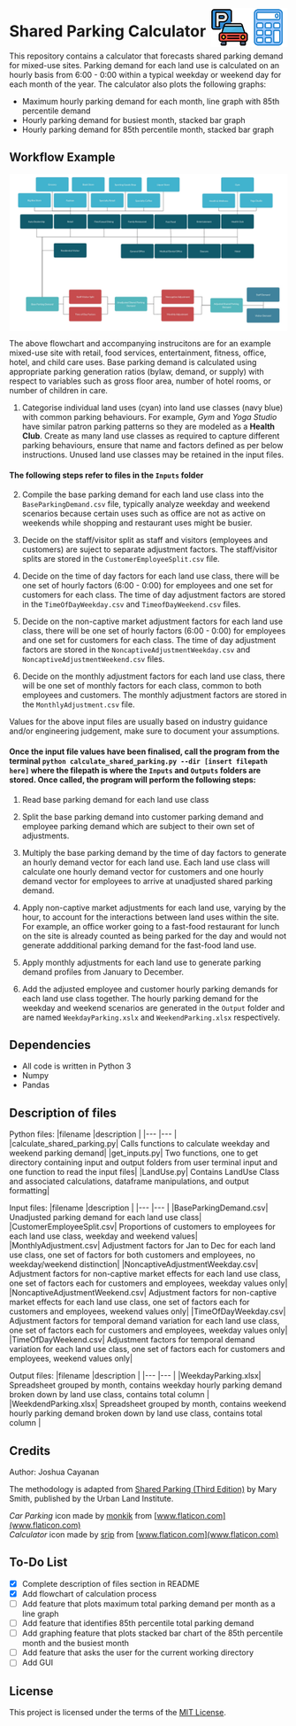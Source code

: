 <p float="left">
  <img src="https://github.com/joshuacayanan/SharedParkingCalculator/blob/master/Assets/calculator.png" width="70" align="right"/>
  <img src="https://github.com/joshuacayanan/SharedParkingCalculator/blob/master/Assets/car-parking.png" width="70" align="right"/> 
</p>



# Shared Parking Calculator
This repository contains a calculator that forecasts shared parking demand for mixed-use sites. Parking demand for each land use is calculated on an hourly basis from 6:00 - 0:00 within a typical weekday or weekend day for each month of the year. The calculator also plots the following graphs:

- Maximum hourly parking demand for each month, line graph with 85th percentile demand
- Hourly parking demand for busiest month, stacked bar graph
- Hourly parking demand for 85th percentile month, stacked bar graph

## Workflow Example
<p float="left">
  <img src="https://github.com/joshuacayanan/SharedParkingCalculator/blob/master/Assets/Workflow.jpg" width="1000" align="center"/>
</p>

The above flowchart and accompanying instrucitons are for an example mixed-use site with retail, food services, entertainment, fitness, office, hotel, and child care uses. Base parking demand is calculated using appropriate parking generation ratios (bylaw, demand, or supply) with respect to variables such as gross floor area, number of hotel rooms, or number of children in care.

1. Categorise individual land uses (cyan) into land use classes (navy blue) with common parking behaviours. For example, _Gym_ and _Yoga Studio_ have similar patron parking patterns so they are modeled as a __Health Club__. Create as many land use classes as required to capture different parking behaviours, ensure that name and factors defined as per below instructions. Unused land use classes may be retained in the input files.

#### The following steps refer to files in the `Inputs` folder

2. Compile the base parking demand for each land use class into the `BaseParkingDemand.csv` file, typically analyze weekday and weekend scenarios because certain uses such as office are not as active on weekends while shopping and restaurant uses might be busier. 

3. Decide on the staff/visitor split as staff and visitors (employees and customers) are suject to separate adjustment factors. The staff/visitor splits are stored in the `CustomerEmployeeSplit.csv` file. 

4. Decide on the time of day factors for each  land use class, there will be one set of hourly factors (6:00 - 0:00) for employees and one set for customers for each class. The time of day adjustment factors are stored in the `TimeOfDayWeekday.csv` and `TimeofDayWeekend.csv` files. 

5. Decide on the non-captive market adjustment factors for each land use class, there will be one set of hourly factors (6:00 - 0:00) for employees and one set for customers for each class. The time of day adjustment factors are stored in the `NoncaptiveAdjustmentWeekday.csv` and `NoncaptiveAdjustmentWeekend.csv` files.

6. Decide on the monthly adjustment factors for each land use class, there will be one set of monthly factors for each class, common to both employees and customers. The monthly adjustment factors are stored in the `MonthlyAdjustment.csv` file. 

Values for the above input files are usually based on industry guidance and/or engineering judgement, make sure to document your assumptions.

#### Once the input file values have been finalised, call the program from the terminal `python calculate_shared_parking.py --dir [insert filepath here]` where the filepath is where the `Inputs` and `Outputs` folders are stored. Once called, the program will perform the following steps:

1. Read base parking demand for each land use class

2. Split the base parking demand into customer parking demand and employee parking demand which are subject to their own set of adjustments.

3. Multiply the base parking demand by the time of day factors to generate an hourly demand vector for each land use. Each land use class will calculate one hourly demand vector for customers and one hourly demand vector for employees to arrive at unadjusted shared parking demand. 

4. Apply non-captive market adjustments for each land use, varying by the hour, to account for the interactions between land uses within the site. For example, an office worker going to a fast-food restaurant for lunch on the site is already counted as being parked for the day and would not generate addditional parking demand for the fast-food land use.

5. Apply monthly adjustments for each land use to generate parking demand profiles from January to December.

6. Add the adjusted employee and customer hourly parking demands for each land use class together. The hourly parking demand for the weekday and weekend scenarios are generated in the `Output` folder and are named `WeekdayParking.xslx` and `WeekendParking.xlsx` respectively. 


## Dependencies
- All code is written in Python 3
- Numpy
- Pandas

## Description of files
Python files:
|filename     |description      |
|---          |---              |
|calculate_shared_parking.py| Calls functions to calculate weekday and weekend parking demand|
|get_inputs.py| Two functions, one to get directory containing input and output folders from user terminal input and one function to read the input files|
|LandUse.py| Contains LandUse Class and associated calculations, dataframe manipulations, and output formatting|

Input files:
|filename     |description      |
|---          |---              |
|BaseParkingDemand.csv| Unadjusted parking demand for each land use class|
|CustomerEmployeeSplit.csv| Proportions of customers to employees for each land use class, weekday and weekend values|
|MonthlyAdjustment.csv| Adjustment factors for Jan to Dec for each land use class, one set of factors for both customers and employees, no weekday/weekend distinction|
|NoncaptiveAdjustmentWeekday.csv| Adjustment factors for non-captive market effects for each land use class, one set of factors each for customers and employees, weekday values only|
|NoncaptiveAdjustmentWeekend.csv| Adjustment factors for non-captive market effects for each land use class, one set of factors each for customers and employees, weekend values only|
|TimeOfDayWeekday.csv| Adjustment factors for temporal demand variation for each land use class, one set of factors each for customers and employees, weekday values only|
|TimeOfDayWeekend.csv| Adjustment factors for temporal demand variation for each land use class, one set of factors each for customers and employees, weekend values only|

Output files:
|filename     |description      |
|---          |---              |
|WeekdayParking.xlsx| Spreadsheet grouped by month, contains weekday hourly parking demand broken down by land use class, contains total column |
|WeekdendParking.xlsx| Spreadsheet grouped by month, contains weekend hourly parking demand broken down by land use class, contains total column |


## Credits
Author: Joshua Cayanan

The methodology is adapted from [Shared Parking (Third Edition)](https://uli.bookstore.ipgbook.com/shared-parking-products-9780874204278.php) by Mary Smith, published by the Urban Land Institute. 

_Car Parking_ icon made by [monkik](https://www.flaticon.com/free-icon/parking_2503520) from [www.flaticon.com](www.flaticon.com)
<br>
_Calculator_ icon made by [srip](https://www.flaticon.com/free-icon/calculator_2344291) from [www.flaticon.com](www.flaticon.com)

## To-Do List
- [x] Complete description of files section in README
- [x] Add flowchart of calculation process
- [ ] Add feature that plots maximum total parking demand per month as a line graph
- [ ] Add feature that identifies 85th percentile total parking demand
- [ ] Add graphing feature that plots stacked bar chart of the 85th percentile month and the busiest month
- [ ] Add feature that asks the user for the current working directory
- [ ] Add GUI

## License
This project is licensed under the terms of the [MIT License](https://github.com/joshuacayanan/SharedParkingCalculator/blob/master/LICENSE).

